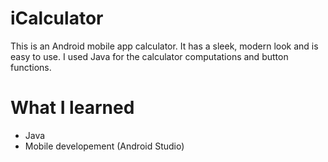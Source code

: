 # iCalculator
This is an Android mobile app calculator. It has a sleek, modern look and is easy to use. I used Java for the calculator computations and button functions.
# What I learned
- Java
- Mobile developement (Android Studio)

